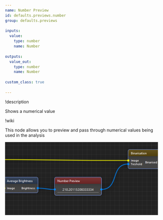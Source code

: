 ```yaml
---
name: Number Preview
id: defaults.previews.number
group: defaults.previews

inputs:
  value:
    type: number
    name: Number

outputs:
  value_out:
    type: number
    name: Number

custom_class: true

---
```


!description

Shows a numerical value

!wiki

This node allows you to preview and pass through numerical values being used in the analysis

![Example Usage Preview](wiki/number_preview.png)
